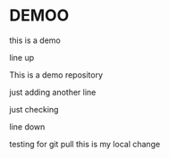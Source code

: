 # DEMOO
this is a demo

line up 

This is a demo repository

just adding another line

just checking

line down


testing for git pull
this is my local change
